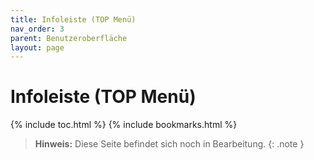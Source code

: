 ```yaml
---
title: Infoleiste (TOP Menü)
nav_order: 3
parent: Benutzeroberfläche
layout: page
---
```


# Infoleiste (TOP Menü)
{% include toc.html %}
{% include bookmarks.html %}

> **Hinweis:** Diese Seite befindet sich noch in Bearbeitung.
{: .note }
